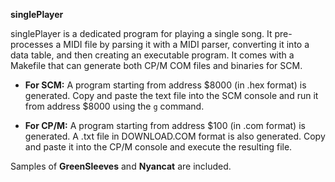 **singlePlayer**

singlePlayer is a dedicated program for playing a single song. It pre-processes a MIDI file by parsing it with a MIDI parser, converting it into a data table, and then creating an executable program.
It comes with a Makefile that can generate both CP/M COM files and binaries for SCM.

- **For SCM:**
  A program starting from address $8000 (in .hex format) is generated. Copy and paste the text file into the SCM console and run it from address $8000 using the `g` command.

- **For CP/M:**
  A program starting from address $100 (in .com format) is generated. A .txt file in DOWNLOAD.COM format is also generated. Copy and paste it into the CP/M console and execute the resulting file.

Samples of **GreenSleeves** and **Nyancat** are included.
